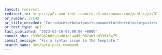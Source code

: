 ```yaml
---
layout: redirect
redirect_to: https://a8c-woo-test-reports.s3.amazonaws.com/public/pr/37142/api/index.html
pr_number: 37142
pr_title_encoded: "Introduce+a+beta+post+command+to+the+release+post+tool"
pr_test_type: api
last_published: "2023-03-16 07:00:00 +0000"
commit_sha: c3358962b8daead81d1a4d5c002abfbd33916475
commit_message: "Fix a syntax issue in the template."
branch_name: dev/beta-post-command
---
```

